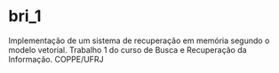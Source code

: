 # bri_1
Implementação de um sistema de recuperação em memória segundo o modelo vetorial. Trabalho 1 do curso de Busca e Recuperação da Informação. COPPE/UFRJ
